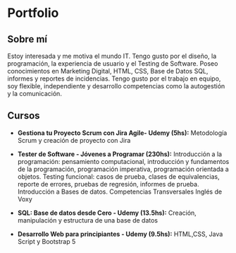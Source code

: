 # Portfolio
## Sobre mí
Estoy interesada y me motiva el mundo IT. Tengo gusto por el diseño, la programación, la experiencia de usuario y el Testing de Software.
Poseo conocimientos en Marketing Digital, HTML, CSS, Base de Datos SQL, informes y reportes de incidencias.
Tengo gusto por el trabajo en equipo, soy flexible, independiente y desarrollo competencias como la autogestión y la comunicación.

## Cursos

* **Gestiona tu Proyecto Scrum con Jira Agile- Udemy (5hs):**
  Metodología Scrum y creación de proyecto con Jira

* **Tester de Software - Jóvenes a Programar (230hs):**
  Introducción a la programación: pensamiento computacional, introducción y fundamentos de la programación, programación imperativa, programación orientada a objetos.
Testing funcional: casos de prueba, clases de equivalencias, reporte de errores, pruebas de regresión, informes de prueba.
Introducción a Bases de datos.
Competencias Transversales
Inglés de Voxy

* **SQL: Base de datos desde Cero - Udemy (13.5hs):**
  Creación, manipulación y estructura de una base de datos

* **Desarrollo Web para principiantes - Udemy (9.5hs):**
  HTML,CSS, Java Script y Bootstrap 5
